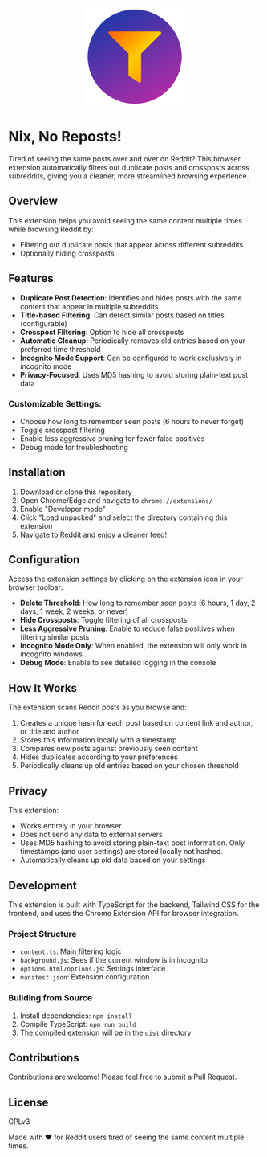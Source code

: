 
<p align="center">
    <img src=images/icon-256.png alt="icon" width=200/>
</p>

# Nix, No Reposts!

Tired of seeing the same posts over and over on Reddit?
This browser extension automatically filters out duplicate posts and crossposts across subreddits, giving you a cleaner, more streamlined browsing experience.

## Overview

This extension helps you avoid seeing the same content multiple times while browsing Reddit by:

- Filtering out duplicate posts that appear across different subreddits
- Optionally hiding crossposts

## Features

- **Duplicate Post Detection**: Identifies and hides posts with the same content that appear in multiple subreddits
- **Title-based Filtering**: Can detect similar posts based on titles (configurable)
- **Crosspost Filtering**: Option to hide all crossposts
- **Automatic Cleanup**: Periodically removes old entries based on your preferred time threshold
- **Incognito Mode Support**: Can be configured to work exclusively in incognito mode
- **Privacy-Focused**: Uses MD5 hashing to avoid storing plain-text post data

### Customizable Settings:
- Choose how long to remember seen posts (6 hours to never forget)
- Toggle crosspost filtering
- Enable less aggressive pruning for fewer false positives
- Debug mode for troubleshooting

## Installation

1. Download or clone this repository
2. Open Chrome/Edge and navigate to `chrome://extensions/`
3. Enable "Developer mode"
4. Click "Load unpacked" and select the directory containing this extension
5. Navigate to Reddit and enjoy a cleaner feed!

## Configuration

Access the extension settings by clicking on the extension icon in your browser toolbar:

- **Delete Threshold**: How long to remember seen posts (6 hours, 1 day, 2 days, 1 week, 2 weeks, or never)
- **Hide Crossposts**: Toggle filtering of all crossposts
- **Less Aggressive Pruning**: Enable to reduce false positives when filtering similar posts
- **Incognito Mode Only**: When enabled, the extension will only work in incognito windows
- **Debug Mode**: Enable to see detailed logging in the console

## How It Works

The extension scans Reddit posts as you browse and:

1. Creates a unique hash for each post based on content link and author, or title and author
2. Stores this information locally with a timestamp
3. Compares new posts against previously seen content
4. Hides duplicates according to your preferences
5. Periodically cleans up old entries based on your chosen threshold

## Privacy

This extension:

- Works entirely in your browser
- Does not send any data to external servers
- Uses MD5 hashing to avoid storing plain-text post information. Only timestamps (and user settings) are stored locally not hashed.
- Automatically cleans up old data based on your settings

## Development

This extension is built with TypeScript for the backend, Tailwind CSS for the frontend, and uses the Chrome Extension API for browser integration.

### Project Structure

- `content.ts`: Main filtering logic
- `background.js`: Sees if the current window is in incognito
- `options.html/options.js`: Settings interface
- `manifest.json`: Extension configuration

### Building from Source

1. Install dependencies: `npm install`
2. Compile TypeScript: `npm run build`
3. The compiled extension will be in the `dist` directory

## Contributions

Contributions are welcome! Please feel free to submit a Pull Request.

## License

GPLv3

Made with ❤️ for Reddit users tired of seeing the same content multiple times.